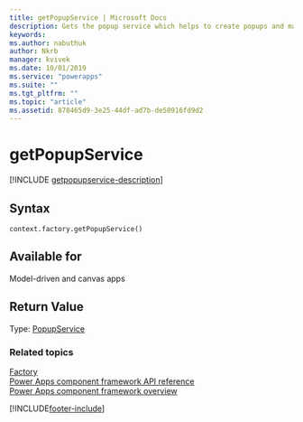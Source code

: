 ```yaml
---
title: getPopupService | Microsoft Docs
description: Gets the popup service which helps to create popups and manage popups easily.
keywords:
ms.author: nabuthuk
author: Nkrb
manager: kvivek
ms.date: 10/01/2019
ms.service: "powerapps"
ms.suite: ""
ms.tgt_pltfrm: ""
ms.topic: "article"
ms.assetid: 878465d9-3e25-44df-ad7b-de50916fd9d2
---
```


# getPopupService

[!INCLUDE [getpopupservice-description](includes/getpopupservice-description.md)]

## Syntax

`context.factory.getPopupService()`

## Available for 

Model-driven and canvas apps

## Return Value

Type: [PopupService](../popupservice.md)

### Related topics

[Factory](../factory.md)<br/>
[Power Apps component framework API reference](../../reference/index.md)<br/>
[Power Apps component framework overview](../../overview.md)

[!INCLUDE[footer-include](../../../../includes/footer-banner.md)]